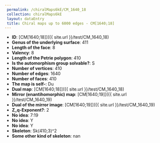 ```yaml
--- 
 permalink: /chiralMaps6kE/CM_1640_18 
 collection: chiralMaps6kE
 layout: dataEntry
 title: Chiral maps up to 6000 edges - CM[1640;18]
---
```


- **ID**: [CM[1640;18]]({{ site.url }}/test/CM_1640_18)
- **Genus of the underlying surface**: 411
- **Length of the face**: 8
- **Valency**: 8
- **Length of the Petrie polygon**: 410
- **Is the automorphism group solvable?**: S
- **Number of vertices**: 410
- **Number of edges**: 1640
- **Number of faces**: 410
- **The map is self-**: Du
- **Dual map**: [CM[1640;18]]({{ site.url }}/test/CM_1640_18)
- **Mirror (enantihomorphic) map**: [CM[1640;19]]({{ site.url }}/test/CM_1640_19)
- **Dual of the mirror image**: [CM[1640;19]]({{ site.url }}/test/CM_1640_19)
- **Z_q-Exponent?**: 2
- **No idea**:  7:19
- **No idea**: Y
- **No idea**: Y
- **Skeleton**: Sk(410;3)^2
- **Some other kind of skeleton**: nan
